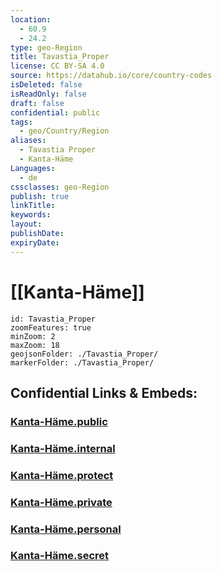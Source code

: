 ```yaml
---
location:
  - 60.9
  - 24.2
type: geo-Region
title: Tavastia_Proper
license: CC BY-SA 4.0
source: https://datahub.io/core/country-codes
isDeleted: false
isReadOnly: false
draft: false
confidential: public
tags:
  - geo/Country/Region
aliases:
  - Tavastia Proper
  - Kanta-Häme
Languages:
  - de
cssclasses: geo-Region
publish: true
linkTitle: 
keywords: 
layout: 
publishDate: 
expiryDate:
---
```


# [[Kanta-Häme]]

```leaflet
id: Tavastia_Proper
zoomFeatures: true 
minZoom: 2 
maxZoom: 18
geojsonFolder: ./Tavastia_Proper/
markerFolder: ./Tavastia_Proper/
```


## Confidential Links & Embeds: 

### [Kanta-Häme.public](/_public/\Earth\Continent\Europe\Europe~North\Finland\Provinces~Finland\Western_Finland\counties~Western_FinlandKanta-Häme.public.md) 

### [Kanta-Häme.internal](/_internal/\Earth\Continent\Europe\Europe~North\Finland\Provinces~Finland\Western_Finland\counties~Western_FinlandKanta-Häme.internal.md) 

### [Kanta-Häme.protect](/_protect/\Earth\Continent\Europe\Europe~North\Finland\Provinces~Finland\Western_Finland\counties~Western_FinlandKanta-Häme.protect.md) 

### [Kanta-Häme.private](/_private/\Earth\Continent\Europe\Europe~North\Finland\Provinces~Finland\Western_Finland\counties~Western_FinlandKanta-Häme.private.md) 

### [Kanta-Häme.personal](/_personal/\Earth\Continent\Europe\Europe~North\Finland\Provinces~Finland\Western_Finland\counties~Western_FinlandKanta-Häme.personal.md) 

### [Kanta-Häme.secret](/_secret/\Earth\Continent\Europe\Europe~North\Finland\Provinces~Finland\Western_Finland\counties~Western_FinlandKanta-Häme.secret.md)

